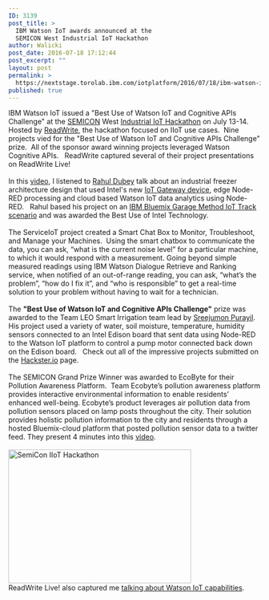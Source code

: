 ```yaml
---
ID: 3139
post_title: >
  IBM Watson IoT awards announced at the
  SEMICON West Industrial IoT Hackathon
author: Walicki
post_date: 2016-07-18 17:12:44
post_excerpt: ""
layout: post
permalink: >
  https://nextstage.torolab.ibm.com/iotplatform/2016/07/18/ibm-watson-iot-awards-announced-at-the-semicon-west-industrial-iot-hackathon/
published: true
---
```

IBM Watson IoT issued a "Best Use of Watson IoT and Cognitive APIs Challenge" at the <a target="_blank" href="http://www.semiconwest.org/live">SEMICON</a> West <a target="_blank" href="http://www.readwritehackathons.com/semicon-iiot-hackathon">Industrial IoT Hackathon</a> on July 13-14.  Hosted by <a class="profileLink" href="https://www.facebook.com/ReadWrite/" data-hovercard="/ajax/hovercard/page.php?id=65491870325">ReadWrite</a>, the hackathon focused on IIoT use cases.  Nine projects vied for the "Best Use of Watson IoT and Cognitive APIs Challenge" prize.  All of the sponsor award winning projects leveraged Watson Cognitive APIs.   ReadWrite captured several of their project presentations on ReadWrite Live!  <br /><br />In this <a target="_blank" href="https://www.facebook.com/ReadWrite/videos/vb.65491870325/10153910468785326/?type=2&theater">video</a>, I listened to <a target="_blank" href="https://www.linkedin.com/in/rahul-dubey-ab39863">Rahul Dubey</a> talk about an industrial freezer architecture design that used Intel's new <a target="_blank" href="https://software.intel.com/en-us/iot/hardware/gateways">IoT Gateway device</a>, edge Node-RED processing and cloud based Watson IoT data analytics using Node-RED.   Rahul based his project on an <a target="_blank" href="https://www.ibm.com/devops/method/content/tracks/iot_track_overview">IBM Bluemix Garage Method IoT Track scenario</a> and was awarded the Best Use of Intel Technology.<br /><br />The ServiceIoT project created a Smart Chat Box to Monitor, Troubleshoot, and Manage your Machines.  Using the smart chatbox to communicate the data, you can ask, “what is the current noise level” for a particular machine, to which it would respond with a measurement. Going beyond simple measured readings using IBM Watson Dialogue Retrieve and Ranking service, when notified of an out-of-range reading, you can ask, “what’s the problem”, “how do I fix it”, and “who is responsible” to get a real-time solution to your problem without having to wait for a technician.<br /><br />The <strong>"Best Use of Watson IoT and Cognitive APIs Challenge"</strong> prize was awarded to the Team LEO Smart Irrigation team lead by <a target="_blank" href="https://twitter.com/Sreejumon/status/753827896226041856">Sreejumon Purayil</a>.  His project used a variety of water, soil moisture, temperature, humidity sensors connected to an Intel Edison board that sent data using Node-RED to the Watson IoT platform to control a pump motor connected back down on the Edison board.   Check out all of the impressive projects submitted on the <a target="_blank" href="https://www.hackster.io/hackathons/iiot_hackathon/iiot-hackathon/info">Hackster.io</a> page.<br /><br />The SEMICON Grand Prize Winner was awarded to EcoByte for their Pollution Awareness Platform.  Team Ecobyte’s pollution awareness platform provides interactive environmental information to enable residents’ enhanced well-being. Ecobyte’s product leverages air pollution data from pollution sensors placed on lamp posts throughout the city. Their solution provides holistic pollution information to the city and residents through a hosted Bluemix-cloud platform that posted pollution sensor data to a twitter feed. They present 4 minutes into this <a href="https://nextstage.torolab.ibm.com/tv/presentations-winners-industrial-iot-hackathon/">video</a>.<br /><br /><img src="http://semiconwest.org/sites/semiconwest.org/files/scw16-hackathon_365x267.jpg" alt="SemiCon IIoT Hackathon" class="aligncenter" height="267" width="365" /><br />ReadWrite Live! also captured me <a href="https://nextstage.torolab.ibm.com/tv/john-walicki-demos-watson-iot-platform-industrial-iot-hackathon/">talking about Watson IoT capabilities</a>.